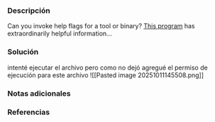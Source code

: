 ### Descripción 
Can you invoke help flags for a tool or binary? [This program](https://mercury.picoctf.net/static/cfea736820f329083dab9558c3932ada/warm) has extraordinarily helpful information...
### Solución 
intenté ejecutar el archivo pero como no dejó agregué el permiso de ejecución para este archivo
![[Pasted image 20251011145508.png]]
### Notas adicionales
### Referencias